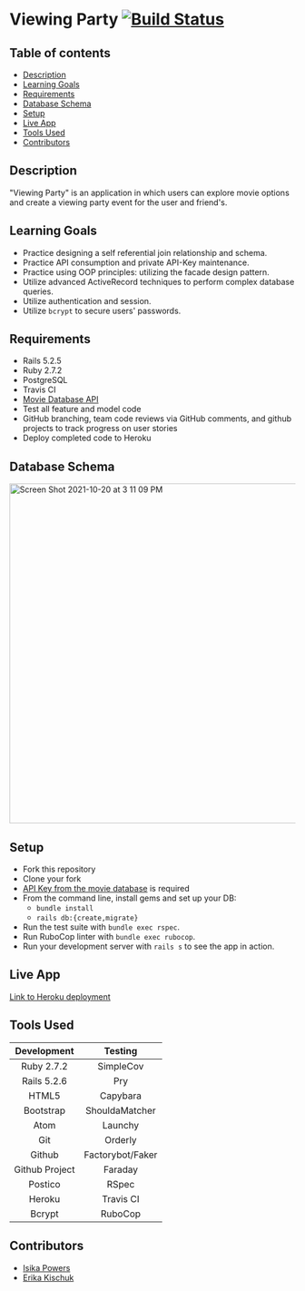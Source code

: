 # Viewing Party [![Build Status](https://app.travis-ci.com/Isikapowers/viewing_party.svg?branch=main)](https://app.travis-ci.com/Isikapowers/viewing_party)

## Table of contents
* [Description](#description)
* [Learning Goals](#learning-goals)
* [Requirements](#requirements)
* [Database Schema](#database-schema)
* [Setup](#setup)
* [Live App](#live-app)
* [Tools Used](#tools-used)
* [Contributors](#contributors)

## Description

"Viewing Party" is an application in which users can explore movie options and create a viewing party event for the user and friend's.

## Learning Goals
- Practice designing a self referential join relationship and schema.
- Practice API consumption and private API-Key maintenance.
- Practice using OOP principles: utilizing the facade design pattern.
- Utilize advanced ActiveRecord techniques to perform complex database queries.
- Utilize authentication and session.
- Utilize `bcrypt` to secure users' passwords.

## Requirements
- Rails 5.2.5
- Ruby 2.7.2
- PostgreSQL
- Travis CI
- [Movie Database API](https://www.themoviedb.org/)
- Test all feature and model code
- GitHub branching, team code reviews via GitHub comments, and github projects to track progress on user stories
- Deploy completed code to Heroku

## Database Schema
<img width="599" alt="Screen Shot 2021-10-20 at 3 11 09 PM" src="https://user-images.githubusercontent.com/72399033/138172813-e892a835-7389-4e37-a70d-247b65ddc249.png">

## Setup
* Fork this repository
* Clone your fork
* [API Key from the movie database](https://developers.themoviedb.org/4/auth/user-authorization-1) is required
* From the command line, install gems and set up your DB:
    * `bundle install`
    * `rails db:{create,migrate}`
* Run the test suite with `bundle exec rspec`.
* Run RuboCop linter with `bundle exec rubocop`.
* Run your development server with `rails s` to see the app in action.

## Live App
[Link to Heroku deployment](https://viewing-party-denver.herokuapp.com)

## Tools Used

| Development    |  Testing             |
| :-------------:| :-------------------:|
| Ruby 2.7.2     | SimpleCov            |
| Rails 5.2.6    | Pry                  |
| HTML5          | Capybara             |
| Bootstrap      | ShouldaMatcher       |
| Atom           | Launchy              |
| Git            | Orderly              |
| Github         | Factorybot/Faker     |
| Github Project | Faraday              |
| Postico        | RSpec                |
| Heroku         | Travis CI            |
| Bcrypt         | RuboCop              |

## Contributors

- [Isika Powers](https://github.com/Isikapowers/)
- [Erika Kischuk](http://github.com/eakischuk/)

